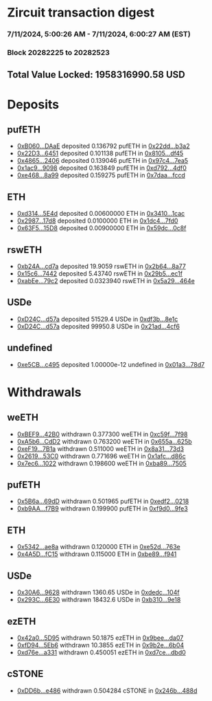# Zircuit transaction digest
### 7/11/2024, 5:00:26 AM - 7/11/2024, 6:00:27 AM (EST)
### Block 20282225 to 20282523

## Total Value Locked: 1958316990.58 USD

# Deposits
## pufETH
- [0xB060...DAaE](https://etherscan.io/address/0xB06012084c113Cc9f7dA25D760112e0CBD76DAaE) deposited 0.136792 pufETH in [0x22dd...b3a2](https://etherscan.io/tx/0xB06012084c113Cc9f7dA25D760112e0CBD76DAaE)
- [0x22D3...6451](https://etherscan.io/address/0x22D3D4F7F443c4A061989Ac325Ac7077DE936451) deposited 0.101138 pufETH in [0x8105...df45](https://etherscan.io/tx/0x22D3D4F7F443c4A061989Ac325Ac7077DE936451)
- [0x4865...2406](https://etherscan.io/address/0x4865c1EcB7F5DF601F47797DcC5aC7eC594c2406) deposited 0.139046 pufETH in [0x97c4...7ea5](https://etherscan.io/tx/0x4865c1EcB7F5DF601F47797DcC5aC7eC594c2406)
- [0x1ac9...9098](https://etherscan.io/address/0x1ac90E3Fc414455956BcB7a90E7c74E689F09098) deposited 0.163849 pufETH in [0xd792...4df0](https://etherscan.io/tx/0x1ac90E3Fc414455956BcB7a90E7c74E689F09098)
- [0xe468...8a99](https://etherscan.io/address/0xe4681aE97FB2AE037A925d124761747CDAEf8a99) deposited 0.159275 pufETH in [0x7daa...fccd](https://etherscan.io/tx/0xe4681aE97FB2AE037A925d124761747CDAEf8a99)
## ETH
- [0xd314...5E4d](https://etherscan.io/address/0xd3142575DdFe20135C40aecE574dA02BB1bE5E4d) deposited 0.00600000 ETH in [0x3410...1cac](https://etherscan.io/tx/0xd3142575DdFe20135C40aecE574dA02BB1bE5E4d)
- [0x2987...17d8](https://etherscan.io/address/0x2987F6E83D5558E683DB394606916bda8b2417d8) deposited 0.0100000 ETH in [0x1dc4...7fd0](https://etherscan.io/tx/0x2987F6E83D5558E683DB394606916bda8b2417d8)
- [0x63F5...15D8](https://etherscan.io/address/0x63F56f22f0d34fD9eCFbeF5fd2b78A0deb0815D8) deposited 0.00900000 ETH in [0x59dc...0c8f](https://etherscan.io/tx/0x63F56f22f0d34fD9eCFbeF5fd2b78A0deb0815D8)
## rswETH
- [0xb24A...cd7a](https://etherscan.io/address/0xb24A493e2651582b4521b6D506c20fd0D431cd7a) deposited 19.9059 rswETH in [0x2b64...8a77](https://etherscan.io/tx/0xb24A493e2651582b4521b6D506c20fd0D431cd7a)
- [0x15c6...7442](https://etherscan.io/address/0x15c60Bf6f78a0d9f50f20385b17e16fD4bDD7442) deposited 5.43740 rswETH in [0x29b5...ec1f](https://etherscan.io/tx/0x15c60Bf6f78a0d9f50f20385b17e16fD4bDD7442)
- [0xabEe...79c2](https://etherscan.io/address/0xabEe2a0c11E9D9351A2fc692c6c6B75F242e79c2) deposited 0.0323940 rswETH in [0x5a29...464e](https://etherscan.io/tx/0xabEe2a0c11E9D9351A2fc692c6c6B75F242e79c2)
## USDe
- [0xD24C...d57a](https://etherscan.io/address/0xD24Cfe2d0fa81369ca6291c28ac5426e16B6d57a) deposited 51529.4 USDe in [0xdf3b...8e1c](https://etherscan.io/tx/0xD24Cfe2d0fa81369ca6291c28ac5426e16B6d57a)
- [0xD24C...d57a](https://etherscan.io/address/0xD24Cfe2d0fa81369ca6291c28ac5426e16B6d57a) deposited 99950.8 USDe in [0x21ad...4cf6](https://etherscan.io/tx/0xD24Cfe2d0fa81369ca6291c28ac5426e16B6d57a)
## undefined
- [0xe5CB...c495](https://etherscan.io/address/0xe5CB2D785C3F18717C972088ce55bf5FF091c495) deposited 1.00000e-12 undefined in [0x01a3...78d7](https://etherscan.io/tx/0xe5CB2D785C3F18717C972088ce55bf5FF091c495)
# Withdrawals
## weETH
- [0xBEF9...42B0](https://etherscan.io/address/0xBEF90f1d7f2B2eA2D631F07b36C88024594E42B0) withdrawn 0.377300 weETH in [0xc59f...7f98](https://etherscan.io/tx/0xBEF90f1d7f2B2eA2D631F07b36C88024594E42B0)
- [0xA5b6...CdD2](https://etherscan.io/address/0xA5b64D5951da7364E9BB7150539D948A431ECdD2) withdrawn 0.763200 weETH in [0x655a...625b](https://etherscan.io/tx/0xA5b64D5951da7364E9BB7150539D948A431ECdD2)
- [0xeF19...7B1a](https://etherscan.io/address/0xeF19857141d0fB8FaefeD4a5fCE60fC67D547B1a) withdrawn 0.511000 weETH in [0x8a31...73d3](https://etherscan.io/tx/0xeF19857141d0fB8FaefeD4a5fCE60fC67D547B1a)
- [0x2619...53C0](https://etherscan.io/address/0x2619B82B6E83bcCd438B602dE9E3f6C7567353C0) withdrawn 0.771696 weETH in [0x1afc...d86c](https://etherscan.io/tx/0x2619B82B6E83bcCd438B602dE9E3f6C7567353C0)
- [0x7ec6...1022](https://etherscan.io/address/0x7ec6bE1c8630A54DF55D98530b89cDfEa1C11022) withdrawn 0.198600 weETH in [0xba89...7505](https://etherscan.io/tx/0x7ec6bE1c8630A54DF55D98530b89cDfEa1C11022)
## pufETH
- [0x5B6a...69dD](https://etherscan.io/address/0x5B6a4084d53DBf719F3fb31daC844E6A1B1169dD) withdrawn 0.501965 pufETH in [0xedf2...0218](https://etherscan.io/tx/0x5B6a4084d53DBf719F3fb31daC844E6A1B1169dD)
- [0xb9AA...f7B9](https://etherscan.io/address/0xb9AAd7fb7D0854a4bD55Cca2c8c606fDA499f7B9) withdrawn 0.199900 pufETH in [0xf9d0...9fe3](https://etherscan.io/tx/0xb9AAd7fb7D0854a4bD55Cca2c8c606fDA499f7B9)
## ETH
- [0x5342...ae8a](https://etherscan.io/address/0x5342fb388fc83bC584B20b55845401a59F6aae8a) withdrawn 0.120000 ETH in [0xe52d...763e](https://etherscan.io/tx/0x5342fb388fc83bC584B20b55845401a59F6aae8a)
- [0x4A5D...fC15](https://etherscan.io/address/0x4A5D108b2ce2b6Cbb0b55194FE37f2d9a98cfC15) withdrawn 0.115000 ETH in [0xbe89...f941](https://etherscan.io/tx/0x4A5D108b2ce2b6Cbb0b55194FE37f2d9a98cfC15)
## USDe
- [0x30A6...9628](https://etherscan.io/address/0x30A6BcaD74534fa05Fb039D36B80d36d92a99628) withdrawn 1360.65 USDe in [0xdedc...104f](https://etherscan.io/tx/0x30A6BcaD74534fa05Fb039D36B80d36d92a99628)
- [0x293C...6E30](https://etherscan.io/address/0x293C6937D8D82e05B01335F7B33FBA0c8e256E30) withdrawn 18432.6 USDe in [0xb310...9e18](https://etherscan.io/tx/0x293C6937D8D82e05B01335F7B33FBA0c8e256E30)
## ezETH
- [0x42a0...5D95](https://etherscan.io/address/0x42a07B5028E234080a7c1331f494F85C69325D95) withdrawn 50.1875 ezETH in [0x9bee...da07](https://etherscan.io/tx/0x42a07B5028E234080a7c1331f494F85C69325D95)
- [0xfD94...5Eb6](https://etherscan.io/address/0xfD940C4C82b1F41246B82cc0dffF6D0Cea5C5Eb6) withdrawn 10.3855 ezETH in [0x9b2e...6b04](https://etherscan.io/tx/0xfD940C4C82b1F41246B82cc0dffF6D0Cea5C5Eb6)
- [0xd76e...a331](https://etherscan.io/address/0xd76e55D82E8687a0F2e166d8A8953137A9BCa331) withdrawn 0.450051 ezETH in [0xd7ce...dbd0](https://etherscan.io/tx/0xd76e55D82E8687a0F2e166d8A8953137A9BCa331)
## cSTONE
- [0xDD6b...e486](https://etherscan.io/address/0xDD6b480970E284E3e1a5704b6B0e394aE1A9e486) withdrawn 0.504284 cSTONE in [0x246b...488d](https://etherscan.io/tx/0xDD6b480970E284E3e1a5704b6B0e394aE1A9e486)
